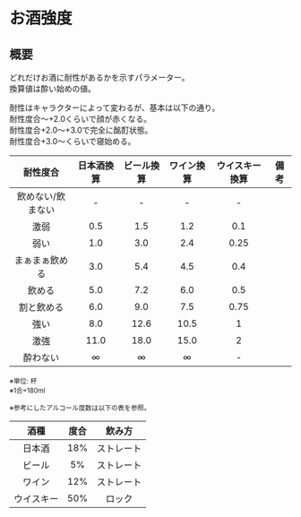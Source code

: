 # お酒強度

## 概要
どれだけお酒に耐性があるかを示すパラメーター。<br>
換算値は酔い始めの値。<br>

耐性はキャラクターによって変わるが、基本は以下の通り。<br>
耐性度合～+2.0くらいで顔が赤くなる。<br>
耐性度合+2.0～+3.0で完全に酩酊状態。<br>
耐性度合+3.0～くらいで寝始める。<br>

|耐性度合|日本酒換算|ビール換算|ワイン換算|ウイスキー換算|備考|
|:--:|:--:|:--:|:--:|:--:|:--:|
|飲めない/飲まない|-|-|-|-|
|激弱|0.5|1.5|1.2|0.1|
|弱い|1.0|3.0|2.4|0.25|
|まぁまぁ飲める|3.0|5.4|4.5|0.4|
|飲める|5.0|7.2|6.0|0.5|
|割と飲める|6.0|9.0|7.5|0.75|
|強い|8.0|12.6|10.5|1|
|激強|11.0|18.0|15.0|2|
|酔わない|∞|∞|∞|-|

<sup>
※単位: 杯<br>
※1合=180ml<br>
<br>
※参考にしたアルコール度数は以下の表を参照。
</sup>

|酒種|度合|飲み方|
|:--:|:--:|:--:|
|日本酒|18%|ストレート|
|ビール|5%|ストレート|
|ワイン|12%|ストレート|
|ウイスキー|50%|ロック|

